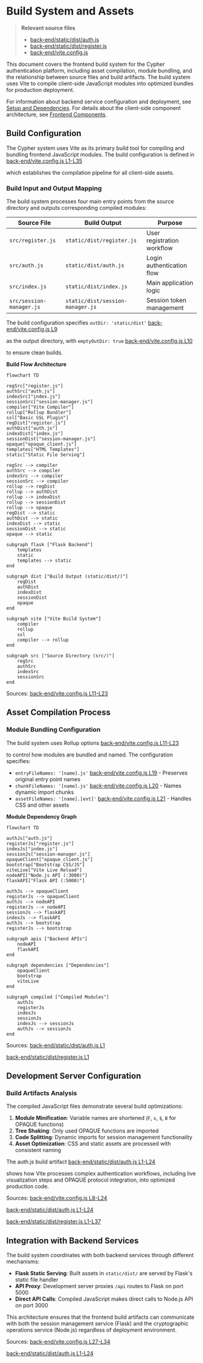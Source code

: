 # Build System and Assets

> **Relevant source files**
> * [back-end/static/dist/auth.js](https://github.com/RogueElectron/Cypher/blob/7b7a1583/back-end/static/dist/auth.js)
> * [back-end/static/dist/register.js](https://github.com/RogueElectron/Cypher/blob/7b7a1583/back-end/static/dist/register.js)
> * [back-end/vite.config.js](https://github.com/RogueElectron/Cypher/blob/7b7a1583/back-end/vite.config.js)

This document covers the frontend build system for the Cypher authentication platform, including asset compilation, module bundling, and the relationship between source files and build artifacts. The build system uses Vite to compile client-side JavaScript modules into optimized bundles for production deployment.

For information about backend service configuration and deployment, see [Setup and Dependencies](/RogueElectron/Cypher/documentation/5.2-setup-and-dependencies). For details about the client-side component architecture, see [Frontend Components](/RogueElectron/Cypher/documentation/2.2-frontend-components).

## Build Configuration

The Cypher system uses Vite as its primary build tool for compiling and bundling frontend JavaScript modules. The build configuration is defined in [back-end/vite.config.js L1-L35](https://github.com/RogueElectron/Cypher/blob/7b7a1583/back-end/vite.config.js#L1-L35)

 which establishes the compilation pipeline for all client-side assets.

### Build Input and Output Mapping

The build system processes four main entry points from the source directory and outputs corresponding compiled modules:

| Source File | Build Output | Purpose |
| --- | --- | --- |
| `src/register.js` | `static/dist/register.js` | User registration workflow |
| `src/auth.js` | `static/dist/auth.js` | Login authentication flow |
| `src/index.js` | `static/dist/index.js` | Main application logic |
| `src/session-manager.js` | `static/dist/session-manager.js` | Session token management |

The build configuration specifies `outDir: 'static/dist'` [back-end/vite.config.js L9](https://github.com/RogueElectron/Cypher/blob/7b7a1583/back-end/vite.config.js#L9-L9)

 as the output directory, with `emptyOutDir: true` [back-end/vite.config.js L10](https://github.com/RogueElectron/Cypher/blob/7b7a1583/back-end/vite.config.js#L10-L10)

 to ensure clean builds.

**Build Flow Architecture**

```mermaid
flowchart TD

regSrc["register.js"]
authSrc["auth.js"]
indexSrc["index.js"]
sessionSrc["session-manager.js"]
compiler["Vite Compiler"]
rollup["Rollup Bundler"]
ssl["Basic SSL Plugin"]
regDist["register.js"]
authDist["auth.js"]
indexDist["index.js"]
sessionDist["session-manager.js"]
opaque["opaque_client.js"]
templates["HTML Templates"]
static["Static File Serving"]

regSrc --> compiler
authSrc --> compiler
indexSrc --> compiler
sessionSrc --> compiler
rollup --> regDist
rollup --> authDist
rollup --> indexDist
rollup --> sessionDist
rollup --> opaque
regDist --> static
authDist --> static
indexDist --> static
sessionDist --> static
opaque --> static

subgraph flask ["Flask Backend"]
    templates
    static
    templates --> static
end

subgraph dist ["Build Output (static/dist/)"]
    regDist
    authDist
    indexDist
    sessionDist
    opaque
end

subgraph vite ["Vite Build System"]
    compiler
    rollup
    ssl
    compiler --> rollup
end

subgraph src ["Source Directory (src/)"]
    regSrc
    authSrc
    indexSrc
    sessionSrc
end
```

Sources: [back-end/vite.config.js L11-L23](https://github.com/RogueElectron/Cypher/blob/7b7a1583/back-end/vite.config.js#L11-L23)

## Asset Compilation Process

### Module Bundling Configuration

The build system uses Rollup options [back-end/vite.config.js L11-L23](https://github.com/RogueElectron/Cypher/blob/7b7a1583/back-end/vite.config.js#L11-L23)

 to control how modules are bundled and named. The configuration specifies:

* `entryFileNames: '[name].js'` [back-end/vite.config.js L19](https://github.com/RogueElectron/Cypher/blob/7b7a1583/back-end/vite.config.js#L19-L19)  - Preserves original entry point names
* `chunkFileNames: '[name].js'` [back-end/vite.config.js L20](https://github.com/RogueElectron/Cypher/blob/7b7a1583/back-end/vite.config.js#L20-L20)  - Names dynamic import chunks
* `assetFileNames: '[name].[ext]'` [back-end/vite.config.js L21](https://github.com/RogueElectron/Cypher/blob/7b7a1583/back-end/vite.config.js#L21-L21)  - Handles CSS and other assets

**Module Dependency Graph**

```mermaid
flowchart TD

authJs["auth.js"]
registerJs["register.js"]
indexJs["index.js"]
sessionJs["session-manager.js"]
opaqueClient["opaque_client.js"]
bootstrap["Bootstrap CSS/JS"]
viteLive["Vite Live Reload"]
nodeAPI["Node.js API (:3000)"]
flaskAPI["Flask API (:5000)"]

authJs --> opaqueClient
registerJs --> opaqueClient
authJs --> nodeAPI
registerJs --> nodeAPI
sessionJs --> flaskAPI
indexJs --> flaskAPI
authJs --> bootstrap
registerJs --> bootstrap

subgraph apis ["Backend APIs"]
    nodeAPI
    flaskAPI
end

subgraph dependencies ["Dependencies"]
    opaqueClient
    bootstrap
    viteLive
end

subgraph compiled ["Compiled Modules"]
    authJs
    registerJs
    indexJs
    sessionJs
    indexJs --> sessionJs
    authJs --> sessionJs
end
```

Sources: [back-end/static/dist/auth.js L1](https://github.com/RogueElectron/Cypher/blob/7b7a1583/back-end/static/dist/auth.js#L1-L1)

 [back-end/static/dist/register.js L1](https://github.com/RogueElectron/Cypher/blob/7b7a1583/back-end/static/dist/register.js#L1-L1)

## Development Server Configuration

### Build Artifacts Analysis

The compiled JavaScript files demonstrate several build optimizations:

1. **Module Minification**: Variable names are shortened (`F`, `x`, `$`, `B` for OPAQUE functions)
2. **Tree Shaking**: Only used OPAQUE functions are imported
3. **Code Splitting**: Dynamic imports for session management functionality
4. **Asset Optimization**: CSS and static assets are processed with consistent naming

The auth.js build artifact [back-end/static/dist/auth.js L1-L24](https://github.com/RogueElectron/Cypher/blob/7b7a1583/back-end/static/dist/auth.js#L1-L24)

 shows how Vite processes complex authentication workflows, including live visualization steps and OPAQUE protocol integration, into optimized production code.
 
Sources: [back-end/vite.config.js L8-L24](https://github.com/RogueElectron/Cypher/blob/7b7a1583/back-end/vite.config.js#L8-L24)

 [back-end/static/dist/auth.js L1-L24](https://github.com/RogueElectron/Cypher/blob/7b7a1583/back-end/static/dist/auth.js#L1-L24)

 [back-end/static/dist/register.js L1-L37](https://github.com/RogueElectron/Cypher/blob/7b7a1583/back-end/static/dist/register.js#L1-L37)

## Integration with Backend Services

The build system coordinates with both backend services through different mechanisms:

* **Flask Static Serving**: Built assets in `static/dist/` are served by Flask's static file handler
* **API Proxy**: Development server proxies `/api` routes to Flask on port 5000
* **Direct API Calls**: Compiled JavaScript makes direct calls to Node.js API on port 3000

This architecture ensures that the frontend build artifacts can communicate with both the session management service (Flask) and the cryptographic operations service (Node.js) regardless of deployment environment.

Sources: [back-end/vite.config.js L27-L34](https://github.com/RogueElectron/Cypher/blob/7b7a1583/back-end/vite.config.js#L27-L34)

 [back-end/static/dist/auth.js L1-L24](https://github.com/RogueElectron/Cypher/blob/7b7a1583/back-end/static/dist/auth.js#L1-L24)